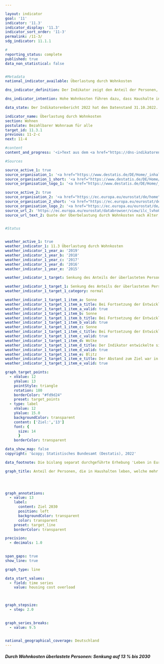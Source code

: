 ```yaml
---

layout: indicator    
goal: '11'    
indicator: '11.3'    
indicator_display: '11.3'    
indicator_sort_order: '11-3'    
permalink: /11-3/    
sdg_indicator: 11.1.1    

#
reporting_status: complete    
published: true    
data_non_statistical: false    


#Metadata    
national_indicator_available: Überlastung durch Wohnkosten    

dns_indicator_definition: Der Indikator zeigt den Anteil der Personen, die in Haushalten leben, welche mehr als 40&nbsp;% ihres verfügbaren Haushaltseinkommens für Wohnen ausgeben. Ausgaben für Wohnen sind dabei die Nettokaltmiete, Nebenkosten, Energiekosten und Ausgaben für Wasserversorgung sowie bei Wohneigentum werterhaltende Investitionen und Zinszahlungen für Kredite.    

dns_indicator_intention: Hohe Wohnkosten führen dazu, dass Haushalte in ihren übrigen Konsumentscheidungen eingeschränkt werden. Ausgaben für Wohnen von mehr als 40&nbsp;% des verfügbaren Haushaltseinkommens werden als Überlastung angesehen. Der Anteil der Personen, die in Haushalten leben, die mehr als 40&nbsp;% ihres verfügbaren Haushaltseinkommens für Wohnen ausgeben, soll deshalb bis zum Jahr 2030&nbsp;auf 13&nbsp;% gesenkt werden.    

data_state: Der Indikatorenbericht 2022 hat den Datenstand 31.10.2022. Die Daten auf dieser Plattform werden regelmäßig aktualisiert, sodass online aktuellere Daten verfügbar sein können als im <a href="https://dns-indikatoren.de/assets/publications/reports/de/2022.pdf">Indikatorenbericht 2022</a> veröffentlicht.    

indicator_name: Überlastung durch Wohnkosten    
section: Wohnen    
postulate: Bezahlbarer Wohnraum für alle    
target_id: 11.3.1    
previous: 11-2-c    
next: 11-4    

#content     
content_and_progress: '<i>Text aus dem <a href="https://dns-indikatoren.de/assets/publications/reports/de/2022.pdf">Indikatorenbericht 2022&nbsp;</a></i><br><br>Die Ausgangsdaten des Indikators stammen aus der europaweit harmonisierten Statistik über Einkommen und Lebensbedingungen (<abbr title="Statistik über Einkommen und Lebensbedingungen (Statistics on Income and Living Conditions)">EU-SILC</abbr>). Der Indikator setzt die Ausgaben für Wohnen in Relation zum verfügbaren Haushaltseinkommen. Sollte ein Haushalt Wohngeld oder vergleichbare Sozialleistungen wie Leistungen für Unterkunft und Heizung der Grundsicherung erhalten, so werden diese bei der Berechnung des Indikators mitberücksichtigt. Diese Sozialleistungen werden nicht dem Einkommen zugeschlagen, sondern von den Wohnkosten abgezogen, sodass die Wohnkostenbelastung von Haushalten, die auf wohnungsbezogene Sozialleistungen angewiesen sind, reduziert wird beziehungsweise gegen null geht.<br><br>Der Kauf einer selbstgenutzten Immobilie wird nicht zu den Ausgaben für Wohnen gezählt. Auch weitere Ausgaben für Maßnahmen, die den Wert einer Immobilie steigern, sollen nicht berücksichtigt werden. Allerdings ist eine Abgrenzung von den werterhaltenden Ausgaben, die zu den Ausgaben für Wohnen zählen, nicht immer eindeutig möglich. In diesen Fällen wird auf vereinfachende Annahmen zurückgegriffen. Auch berücksichtigt der Indikator keine zusätzlichen, mit dem Wohnort verbundenen Ausgaben. So werden beispielsweise Ausgaben für Fahrten vom Wohnort zur Arbeitsstelle nicht berücksichtigt, obwohl die Schwelle von 40&nbsp;% möglicherweise nur aufgrund des arbeitsplatzfernen Wohnens unterschritten wird.<br><br>Durch die Festlegung des Schwellenwertes von „40&nbsp;% des verfügbaren Haushaltseinkommens“ gibt der Indikator keinen Hinweis auf die durchschnittlichen Wohnkosten. Wenn sich Cluster in der Nähe dieser Grenze ergeben, können diese im Zeitablauf bereits durch eine geringfügige Änderung des Verhältnisses von Einkommen zu Ausgaben für Wohnen zu größeren Veränderungen des Indikators führen.<br><br>Der Indikator stieg von 14,5&nbsp;% im Jahr 2010&nbsp;auf recht konstante 16&nbsp;% im Zeitraum 2011&nbsp;bis 2016&nbsp;an. Im Jahr 2017&nbsp;ging er wieder auf den Ausgangswert von 14,5% zurück. Im Jahr 2018&nbsp;verringerte sich der Wert auf 14,2&nbsp;% und sank im Jahr 2019&nbsp;weiter auf 13,9&nbsp;%. Somit liegt der Wert unter dem Niveau des Ausgangswertes des Jahres 2010. Bei einer Fortsetzung der durchschnittlichen Entwicklung der letzten fünf Jahre würde das vorgegebene Ziel im Jahr 2030&nbsp;erreicht werden.<br><br>Bezüglich der eigentlichen Wohnsituation und des verfügbaren Einkommens besitzt der Indikator nur eingeschränkte Aussagekraft. Schließlich werden durch die Berechnungsweise auch einkommensstarke Haushalte mit hohen Ausgaben für Wohnen als überlastet angezeigt. Allerdings belegen die Daten, dass besonders die armutsgefährdete Bevölkerung – also die Personen, die über weniger als 60&nbsp;% des Medians der Äquivalenzeinkommen der Bevölkerung verfügen – von einer Überlastung durch Wohnkosten betroffen sind. Unter den Armutsgefährdeten lag der Anteil der durch Wohnkosten überlasteten Personen im Jahr 2010&nbsp;bei 42,2&nbsp;% und stieg bis zum Jahr 2014&nbsp;auf 54,4&nbsp;% an. Bis zum Jahr 2019&nbsp;sank der Anteil wieder auf 48,3&nbsp;% ab. Bei den Personen, die als nicht armutsgefährdet gelten, war der Anteil der durch Wohnkosten Überlasteten dagegen deutlich geringer. Im Jahr 2019&nbsp;lag der Anteil bei 8,0&nbsp;%, nach 9,4&nbsp;% im Ausgangsjahr 2010&nbsp;und einem Höchstwert von 10,5&nbsp;% im Jahr 2011.'    

#Sources    

source_active_1: true
source_organisation_1: '<a href="https://www.destatis.de/DE/Home/_inhalt.html">Statistisches Bundesamt</a>'
source_organisation_1_short: '<a href="https://www.destatis.de/DE/Home/_inhalt.html">Statistisches Bundesamt</a>'
source_organisation_logo_1: '<a href="https://www.destatis.de/DE/Home/_inhalt.html"><img src="https://dnsUpgradeEnvironment.github.io/dns-indicators/public/OrgImgDe/destatis.png" alt="Statistisches Bundesamt" title=" Klicken Sie hier um zur Homepage der Organisation Statistisches Bundesamt zu gelangen." style="height:60px; width:148px; border: transparent"/></a>'

source_active_2: true
source_organisation_2: '<a href="https://ec.europa.eu/eurostat/de/home">Eurostat</a>'
source_organisation_2_short: '<a href="https://ec.europa.eu/eurostat/de/home">Eurostat</a>'
source_organisation_logo_2: '<a href="https://ec.europa.eu/eurostat/de/home"><img src="https://dnsUpgradeEnvironment.github.io/dns-indicators/public/OrgImgDe/eurostat.png" alt="Eurostat" title=" Klicken Sie hier um zur Homepage der Organisation Eurostat zu gelangen." style="height:60px; width:148px; border: transparent"/></a>'
source_url_2: 'https://ec.europa.eu/eurostat/databrowser/view/ilc_lvho07a/default/table?lang=de'
source_url_text_2: Quote der Überbelastung durch Wohnkosten nach Alter, Geschlecht und Armutsgefährdung - <abbr title="Statistik über Einkommen und Lebensbedingungen (Statistics on Income and Living Conditions)">EU-SILC</abbr> Erhebung
    

#Status    


weather_active_1: true
weather_indicator_1: 11.3 Überlastung durch Wohnkosten
weather_indicator_1_year_a: '2019'
weather_indicator_1_year_b: '2018'
weather_indicator_1_year_c: '2017'
weather_indicator_1_year_d: '2016'
weather_indicator_1_year_e: '2015'

weather_indicator_1_target: Senkung des Anteils der überlasteten Personen an der Bevölkerung auf 13&nbsp;% bis 2030

weather_indicator_1_target_1: Senkung des Anteils der überlasteten Personen an der Bevölkerung auf 13&nbsp;% bis 2030
weather_indicator_1_target_1_category: normal

weather_indicator_1_target_1_item_a: Sonne
weather_indicator_1_target_1_item_a_title: Bei Fortsetzung der Entwicklung aus 2019 wäre der Zielwert erreicht oder um weniger als 5&nbsp;% der Differenz zwischen Zielwert und dem damaligen Wert verfehlt worden.
weather_indicator_1_target_1_item_a_valid: true
weather_indicator_1_target_1_item_b: Sonne
weather_indicator_1_target_1_item_b_title: Bei Fortsetzung der Entwicklung aus 2018 wäre der Zielwert erreicht oder um weniger als 5&nbsp;% der Differenz zwischen Zielwert und dem damaligen Wert verfehlt worden.
weather_indicator_1_target_1_item_b_valid: true
weather_indicator_1_target_1_item_c: Sonne
weather_indicator_1_target_1_item_c_title: Bei Fortsetzung der Entwicklung aus 2017 wäre der Zielwert erreicht oder um weniger als 5&nbsp;% der Differenz zwischen Zielwert und dem damaligen Wert verfehlt worden.
weather_indicator_1_target_1_item_c_valid: true
weather_indicator_1_target_1_item_d: Wolke
weather_indicator_1_target_1_item_d_title: Der Indikator entwickelte sich in 2016 zwar in die gewünschte Richtung auf das Ziel zu, bei Fortsetzung der Entwicklung wäre das Ziel im Zieljahr aber um mehr als 20 % der Differenz zwischen Zielwert und dem damaligen Wert verfehlt worden.
weather_indicator_1_target_1_item_d_valid: true
weather_indicator_1_target_1_item_e: Blitz
weather_indicator_1_target_1_item_e_title: Der Abstand zum Ziel war in 2015 konstant hoch oder hat sich vergrößert. Der Indikator entwickelte sich also nicht in die gewünschte Richtung.
weather_indicator_1_target_1_item_e_valid: true    

graph_target_points:
  - xValue: 12
    yValue: 13
    pointStyle: triangle
    rotation: 180
    borderColor: "#fd9d24"
    preset: target_points
  - type: label
    xValue: 12
    yValue: 15.0
    backgroundColor: transparent
    content: ['Ziel:','13']
    font: {
      size: 14
      }
    borderColor: transparent    

data_show_map: false    
copyright: '&copy; Statistisches Bundesamt (Destatis), 2022'    

data_footnote: Die bislang separat durchgeführte Erhebung 'Leben in Europa' (<abbr title="Statistik über Einkommen und Lebensbedingungen (Statistics on Income and Living Conditions)">EU-SILC</abbr>) wurde 2020&nbsp;in den Mikrozensus als Unterstichprobe integriert. Durch den Wechsel von einer freiwilligen zu einer in Teilen auskunftspflichtigen Befragung verbunden mit einer neuen Stichprobenzusammensetzung ist ein Vergleich der Daten des Erhebungsjahres 2020&nbsp;mit den Vorjahren nicht möglich (Zeitreihenbruch).    

graph_title: Anteil der Personen, die in Haushalten leben, welche mehr als 40&nbsp;% ihres verfügbaren Einkommens für Wohnen ausgeben    

    


graph_annotations:
  - value: 13
    label:
      content: Ziel 2030
      position: left
      backgroundColor: transparent
      color: transparent
    preset: target_line
    borderColor: transparent    

precision: 
  - decimals: 1.0
        

span_gaps: true    
show_line: true    

graph_type: line    

data_start_values: 
  - field: time series
    value: housing cost overload    

    

graph_stepsize: 
  - step: 2.0
        

graph_series_breaks: 
  - value: 9.5
                

national_geographical_coverage: Deutschland    
---
```



<div>
  <div class="my-header">
    <h5>Durch Wohnkosten überlastete Personen: Senkung auf 13&nbsp;% bis 2030
    </h5>
  </div>
</div>
<div class="my-header-note">
</div>